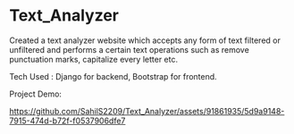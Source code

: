 # Text_Analyzer
Created a text analyzer website which accepts any form of text filtered or unfiltered and performs a certain text operations such as
remove punctuation marks, capitalize every letter etc. 

Tech Used : Django for backend, Bootstrap for frontend.

Project Demo:

https://github.com/SahilS2209/Text_Analyzer/assets/91861935/5d9a9148-7915-474d-b72f-f0537906dfe7


